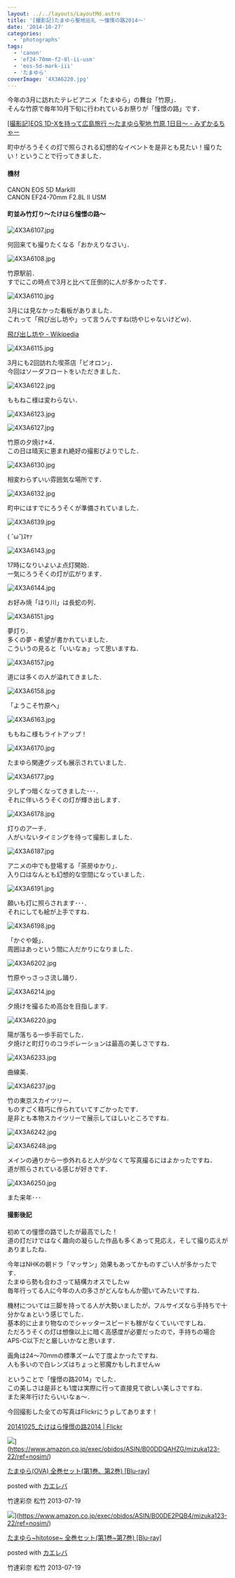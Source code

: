 ```yaml
---
layout: ../../layouts/LayoutMd.astro
title: '[撮影記]たまゆら聖地巡礼 ～憧憬の路2014～'
date: '2014-10-27'
categories:
  - 'photographs'
tags:
  - 'canon'
  - 'ef24-70mm-f2-8l-ii-usm'
  - 'eos-5d-mark-iii'
  - 'たまゆら'
coverImage: '4X3A6220.jpg'
---
```


今年の3月に訪れたテレビアニメ「たまゆら」の舞台「竹原」．  
そんな竹原で毎年10月下旬に行われているお祭りが「憧憬の路」です．

[\[撮影記\]EOS 1D\-Xを持って広島旅行 ～たまゆら聖地 竹原 1日目～ \- みずかるちゃー](https://mizuka123.net/archive/5561/)

町中がろうそくの灯で照らされる幻想的なイベントを是非とも見たい！撮りたい！ということで行ってきました．

#### 機材

CANON EOS 5D MarkⅢ  
CANON EF24-70mm F2.8L II USM

#### 町並み竹灯り～たけはら憧憬の路～

![4X3A6107.jpg](/archive/images/15636689671_43ccf712d2_b.jpg)

何回来ても撮りたくなる「おかえりなさい」．

![4X3A6108.jpg](/archive/images/15615658756_55ce626da1_b.jpg)

竹原駅前．  
すでにこの時点で3月と比べて圧倒的に人が多かったです．

![4X3A6110.jpg](/archive/images/15452727149_66f7068146_b.jpg)

3月には見なかった看板がありました．  
これって「飛び出し坊や」って言うんですね(坊やじゃないけどｗ)．

[飛び出し坊や \- Wikipedia](https://ja.wikipedia.org/wiki/%E9%A3%9B%E3%81%B3%E5%87%BA%E3%81%97%E5%9D%8A%E3%82%84)

![4X3A6115.jpg](/archive/images/15640214922_302857ab24_b.jpg)

3月にも2回訪れた喫茶店「ビオロン」．  
今回はソーダフロートをいただきました．

![4X3A6122.jpg](/archive/images/15636698291_fd81ea6567_b.jpg)

ももねこ様は変わらない．

![4X3A6123.jpg](/archive/images/15640219252_3bafc37e85_b.jpg)

![4X3A6127.jpg](/archive/images/15018659694_3c791f446c_b.jpg)

竹原の夕焼け×4．  
この日は晴天に恵まれ絶好の撮影びよりでした．

![4X3A6130.jpg](/archive/images/15453829870_e9965eb6a2_b.jpg)

相変わらずいい雰囲気な場所です．

![4X3A6132.jpg](/archive/images/15453832100_cdd6dc8b7b_b.jpg)

町中にはすでにろうそくが準備されていました．

![4X3A6139.jpg](/archive/images/15615699666_a013d9a9b0_b.jpg)

( ˘ω˘)ｽﾔｧ

![4X3A6143.jpg](/archive/images/15452769719_b1be086efb_b.jpg)

17時になりいよいよ点灯開始．  
一気にろうそくの灯が広がります．

![4X3A6144.jpg](/archive/images/15639416285_9a8a52a008_b.jpg)

お好み焼「ほり川」は長蛇の列．

![4X3A6151.jpg](/archive/images/15639419735_844fef03ef_b.jpg)

夢灯り．  
多くの夢・希望が書かれていました．  
こういうの見ると「いいなぁ」って思いますね．

![4X3A6157.jpg](/archive/images/15453850490_67c5890448_b.jpg)

道には多くの人が溢れてきました．

![4X3A6158.jpg](/archive/images/15615713776_ef0a9bed06_b.jpg)

「ようこそ竹原へ」

![4X3A6163.jpg](/archive/images/15453858970_880e6cfdbc_b.jpg)

ももねこ様もライトアップ！

![4X3A6170.jpg](/archive/images/15639439075_e22c966fe9_b.jpg)

たまゆら関連グッズも展示されていました．

![4X3A6177.jpg](/archive/images/15452798879_3c13b524de_b.jpg)

少しずつ暗くなってきました･･･．  
それに伴いろうそくの灯が輝き出します．

![4X3A6178.jpg](/archive/images/15636764781_74c4dee36f_b.jpg)

灯りのアーチ．  
人がいないタイミングを待って撮影しました．

![4X3A6187.jpg](/archive/images/15453325648_58a27e7f78_b.jpg)

アニメの中でも登場する「茶房ゆかり」．  
入り口はなんとも幻想的な空間になっていました．

![4X3A6191.jpg](/archive/images/15453879540_3f9bafefa7_b.jpg)

願いも灯に照らされます･･･．  
それにしても絵が上手ですね．

![4X3A6198.jpg](/archive/images/15018714614_4ce89e9921_b.jpg)

「かぐや姫」．  
周囲はあっという間に人だかりになりました．

![4X3A6202.jpg](/archive/images/15640297862_c0d602bafb_b.jpg)

竹原やっさっさ流し踊り．

![4X3A6214.jpg](/archive/images/15453887530_946d05759e_b.jpg)

夕焼けを撮るため高台を目指します．

![4X3A6220.jpg](/archive/images/15453484447_47bbb92198_b.jpg)

陽が落ちる一歩手前でした．  
夕焼けと町灯りのコラボレーションは最高の美しさですね．

![4X3A6233.jpg](/archive/images/15453897530_650040596b_b.jpg)

曲線美．

![4X3A6237.jpg](/archive/images/15452828799_8255abbcde_b.jpg)

竹の東京スカイツリー．  
ものすごく精巧に作られていてすごかったです．  
是非とも本物スカイツリーで展示してほしいところですね．

![4X3A6242.jpg](/archive/images/15453351138_b0e39d8dce_b.jpg)

![4X3A6248.jpg](/archive/images/15615766866_ee3d90a33a_b.jpg)

メインの通りから一歩外れると人が少なくて写真撮るにはよかったですね．  
道が照らされている感じが好きです．

![4X3A6250.jpg](/archive/images/15639481735_7ea4d32338_b.jpg)

また来年･･･

#### 撮影後記

初めての憧憬の路でしたが最高でした！  
道の灯だけではなく趣向の凝らした作品も多くあって見応え，そして撮り応えがありましたね．

今年はNHKの朝ドラ「マッサン」効果もあってかものすごい人が多かったです．  
たまゆら勢も合わさって結構カオスでしたｗ  
毎年行ってる人に今年の人の多さがどんなもんか聞いてみたいですね．

機材については三脚を持ってる人が大勢いましたが，フルサイズなら手持ちで十分かなぁという感じでした．  
基本的に止まり物なのでシャッタースピードも稼がなくていいですしね．  
ただろうそくの灯は想像以上に暗く高感度が必要だったので，手持ちの場合APS-C以下だと厳しいかなと思います．

画角は24～70mmの標準ズームで丁度よかったですね．  
人も多いので白レンズはちょっと邪魔かもしれませんｗ

ということで「憧憬の路2014」でした．  
この美しさは是非とも1度は実際に行って直接見て欲しい美しさですね．  
また来年行けたらいいなぁ～．

今回撮影した全ての写真はFlickrにうｐしてあります！

[20141025\_たけはら憧憬の路2014 \| Flickr](https://www.flickr.com/photos/mizuka123/sets/72157648582834248/)

![](/archive/images/51EJKHr11XL._SL160_.jpg)](https://www.amazon.co.jp/exec/obidos/ASIN/B00DDQAHZG/mizuka123-22/ref=nosim/)

[たまゆら(OVA) 全巻セット(第1巻、第2巻) \[Blu-ray\]](https://www.amazon.co.jp/exec/obidos/ASIN/B00DDQAHZG/mizuka123-22/ref=nosim/)

posted with [カエレバ](http://kaereba.com)

竹達彩奈 松竹 2013-07-19

![](/archive/images/51PyCIMmnnL._SL160_.jpg)](https://www.amazon.co.jp/exec/obidos/ASIN/B00DE2PQB4/mizuka123-22/ref=nosim/)

[たまゆら~hitotose~ 全巻セット(第1巻~第7巻) \[Blu-ray\]](https://www.amazon.co.jp/exec/obidos/ASIN/B00DE2PQB4/mizuka123-22/ref=nosim/)

posted with [カエレバ](http://kaereba.com)

竹達彩奈 松竹 2013-07-19
